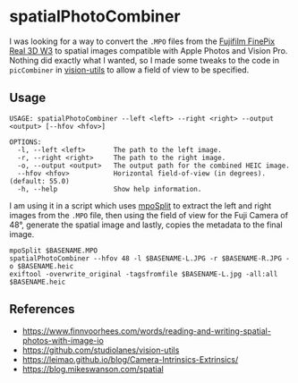 # spatialPhotoCombiner

I was looking for a way to convert the `.MPO` files from the [Fujifilm FinePix Real 3D W3](https://www.dpreview.com/products/fujifilm/compacts/fujifilm_w3) to spatial images compatible with Apple Photos and Vision Pro. Nothing did exactly what I wanted, so I made some tweaks to the code in `picCombiner` in [vision-utils](https://github.com/studiolanes/vision-utils) to allow a field of view to be specified.

## Usage

```
USAGE: spatialPhotoCombiner --left <left> --right <right> --output <output> [--hfov <hfov>]

OPTIONS:
  -l, --left <left>       The path to the left image.
  -r, --right <right>     The path to the right image.
  -o, --output <output>   The output path for the combined HEIC image.
  --hfov <hfov>           Horizontal field-of-view (in degrees). (default: 55.0)
  -h, --help              Show help information.
```

I am using it in a script which uses [mpoSplit](https://github.com/AlbrechtL/mposplit) to extract the left and right images from the `.MPO` file, then using the field of view for the Fuji Camera of 48°, generate the spatial image and lastly, copies the metadata to the final image.

```
mpoSplit $BASENAME.MPO
spatialPhotoCombiner --hfov 48 -l $BASENAME-L.JPG -r $BASENAME-R.JPG -o $BASENAME.heic
exiftool -overwrite_original -tagsfromfile $BASENAME-L.jpg -all:all $BASENAME.heic
```

## References

* https://www.finnvoorhees.com/words/reading-and-writing-spatial-photos-with-image-io
* https://github.com/studiolanes/vision-utils
* https://leimao.github.io/blog/Camera-Intrinsics-Extrinsics/
* https://blog.mikeswanson.com/spatial